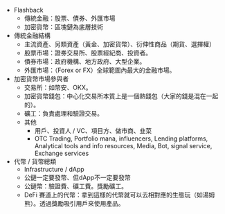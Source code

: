 * Flashback
	* 傳統金融：股票、債券、外匯市場
	* 加密貨幣：區塊鏈為底層技術
* 傳統金融結構
	* 主流資產、另類資產（黃金、加密貨幣）、衍伸性商品（期貨、選擇權）
	* 股票市場：證券交易所、股票經紀商、投資者。
	* 債券市場：政府機構、地方政府、大型企業。
	* 外匯市場：（Forex or FX）全球範圍內最大的金融市場。
* 加密貨幣市場參與者
	* 交易所：如幣安、OKX。
	* 加密貨幣錢包：中心化交易所本質上是一個熱錢包（大家的錢是混在一起的）。
	* 礦工：負責處理和驗證交易。
	* 其他
		* 用戶、投資人 / VC、項目方、做市商、韭菜
		* OTC Trading, Portfolio mana, influencers, Lending platforms, Analytical tools and info resources, Media, Bot, signal service, Exchange services
* 代幣 / 貨幣總類
	* Infrastructure / dApp
	* 公鏈一定要發幣、但dApp不一定要發幣
	* 公鏈幣：驗證費、礦工費。獎勵礦工。
	* DeFi 賽道上的代幣：拿到這樣的代幣就可以去相對應的生態玩（如湯姆熊）。透過獎勵吸引用戶來使用產品。